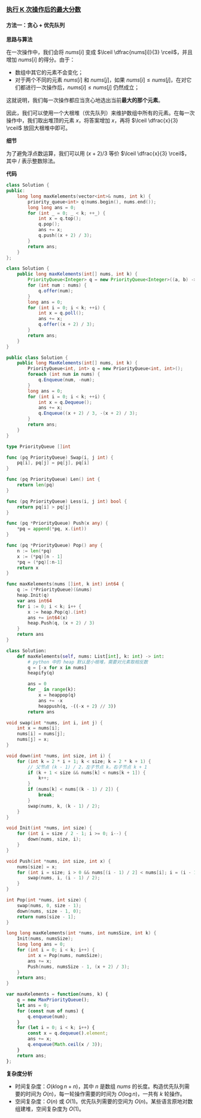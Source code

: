 ### [执行 K 次操作后的最大分数](https://leetcode.cn/problems/maximal-score-after-applying-k-operations/solutions/2484596/zhi-xing-k-ci-cao-zuo-hou-de-zui-da-fen-a1jub/)

#### 方法一：贪心 + 优先队列

**思路与算法**

在一次操作中，我们会将 $nums[i]$ 变成 $\lceil \dfrac{nums[i]}{3} \rceil$，并且增加 $nums[i]$ 的得分。由于：

-   数组中其它的元素不会变化；
-   对于两个不同的元素 $nums[i]$ 和 $nums[j]$，如果 $nums[i] \leq nums[j]$，在对它们都进行一次操作后，$nums[i] \leq nums[j]$ 仍然成立；

这就说明，我们每一次操作都应当贪心地选出当前**最大的那个元素**。

因此，我们可以使用一个大根堆（优先队列）来维护数组中所有的元素。在每一次操作中，我们取出堆顶的元素 $x$，将答案增加 $x$，再将 $\lceil \dfrac{x}{3} \rceil$ 放回大根堆中即可。

**细节**

为了避免浮点数运算，我们可以用 $(x+2)/3$ 等价 $\lceil \dfrac{x}{3} \rceil$，其中 $/$ 表示整数除法。

**代码**

```cpp
class Solution {
public:
    long long maxKelements(vector<int>& nums, int k) {
        priority_queue<int> q(nums.begin(), nums.end());
        long long ans = 0;
        for (int _ = 0; _ < k; ++_) {
            int x = q.top();
            q.pop();
            ans += x;
            q.push((x + 2) / 3);
        }
        return ans;
    }
};
```

```java
class Solution {
    public long maxKelements(int[] nums, int k) {
        PriorityQueue<Integer> q = new PriorityQueue<Integer>((a, b) -> b - a);
        for (int num : nums) {
            q.offer(num);
        }
        long ans = 0;
        for (int i = 0; i < k; ++i) {
            int x = q.poll();
            ans += x;
            q.offer((x + 2) / 3);
        }
        return ans;
    }
}
```

```csharp
public class Solution {
    public long MaxKelements(int[] nums, int k) {
        PriorityQueue<int, int> q = new PriorityQueue<int, int>();
        foreach (int num in nums) {
            q.Enqueue(num, -num);
        }
        long ans = 0;
        for (int i = 0; i < k; ++i) {
            int x = q.Dequeue();
            ans += x;
            q.Enqueue((x + 2) / 3, -(x + 2) / 3);
        }
        return ans;
    }
}
```

```go
type PriorityQueue []int

func (pq PriorityQueue) Swap(i, j int) {
    pq[i], pq[j] = pq[j], pq[i]
}

func (pq PriorityQueue) Len() int {
    return len(pq)
}

func (pq PriorityQueue) Less(i, j int) bool {
    return pq[i] > pq[j]
}

func (pq *PriorityQueue) Push(x any) {
    *pq = append(*pq, x.(int))
}

func (pq *PriorityQueue) Pop() any {
    n := len(*pq)
    x := (*pq)[n - 1]
    *pq = (*pq)[:n-1]
    return x
}

func maxKelements(nums []int, k int) int64 {
    q := (*PriorityQueue)(&nums)
    heap.Init(q)
    var ans int64
    for i := 0; i < k; i++ {
        x := heap.Pop(q).(int)
        ans += int64(x)
        heap.Push(q, (x + 2) / 3)
    }
    return ans
}
```

```python
class Solution:
    def maxKelements(self, nums: List[int], k: int) -> int:
        # python 中的 heap 默认是小根堆，需要对元素取相反数
        q = [-x for x in nums]
        heapify(q)

        ans = 0
        for _ in range(k):
            x = heappop(q)
            ans += -x
            heappush(q, -((-x + 2) // 3))
        return ans
```

```c
void swap(int *nums, int i, int j) {
    int x = nums[i];
    nums[i] = nums[j];
    nums[j] = x;
}

void down(int *nums, int size, int i) {
    for (int k = 2 * i + 1; k < size; k = 2 * k + 1) {
        // 父节点 (k - 1) / 2，左子节点 k，右子节点 k + 1
        if (k + 1 < size && nums[k] < nums[k + 1]) {
            k++;
        }
        if (nums[k] < nums[(k - 1) / 2]) {
            break;
        }
        swap(nums, k, (k - 1) / 2);
    }
}

void Init(int *nums, int size) {
    for (int i = size / 2 - 1; i >= 0; i--) {
        down(nums, size, i);
    }
}

void Push(int *nums, int size, int x) {
    nums[size] = x;
    for (int i = size; i > 0 && nums[(i - 1) / 2] < nums[i]; i = (i - 1) / 2) {
        swap(nums, i, (i - 1) / 2);
    }
}

int Pop(int *nums, int size) {
    swap(nums, 0, size - 1);
    down(nums, size - 1, 0);
    return nums[size - 1];
}

long long maxKelements(int *nums, int numsSize, int k) {
    Init(nums, numsSize);
    long long ans = 0;
    for (int i = 0; i < k; i++) {
        int x = Pop(nums, numsSize);
        ans += x;
        Push(nums, numsSize - 1, (x + 2) / 3);
    }
    return ans;
}
```

```javascript
var maxKelements = function(nums, k) {
    q = new MaxPriorityQueue();
    let ans = 0;
    for (const num of nums) {
        q.enqueue(num);
    }
    for (let i = 0; i < k; i++) {
        const x = q.dequeue().element;
        ans += x;
        q.enqueue(Math.ceil(x / 3));
    }
    return ans;
};
```

**复杂度分析**

-   时间复杂度：$O(k \log n + n)$，其中 $n$ 是数组 $nums$ 的长度。构造优先队列需要的时间为 $O(n)$，每一轮操作需要的时间为 $O(\log n)$，一共有 $k$ 轮操作。
-   空间复杂度：$O(n)$ 或 $O(1)$。优先队列需要的空间为 $O(n)$。某些语言原地对数组建堆，空间复杂度为 $O(1)$。
